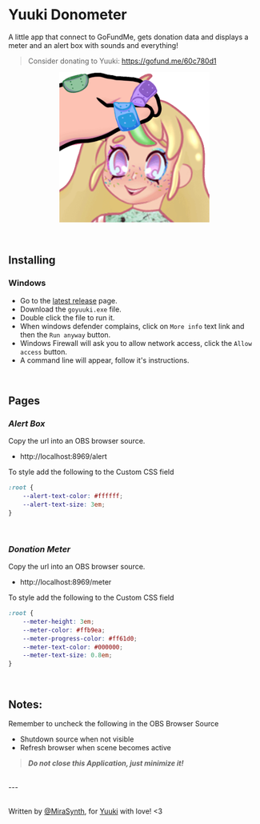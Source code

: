 # Yuuki Donometer
A little app that connect to GoFundMe, gets donation data and displays a meter and an alert box with sounds and everything!

> Consider donating to Yuuki: https://gofund.me/60c780d1

<p align="center">
  <img src="assets/headpat-yuuki.gif" width=300 />
</p>


<br />

## Installing
### Windows
- Go to the [latest release](https://github.com/MiraSynth/yuuki-donometer/releases/tag/latest) page.
- Download the `goyuuki.exe` file.
- Double click the file to run it.
- When windows defender complains, click on `More info` text link and then the `Run anyway` button.
- Windows Firewall will ask you to allow network access, click the `Allow access` button.
- A command line will appear, follow it's instructions.

<br />

## Pages
### *Alert Box*
Copy the url into an OBS browser source.
- http://localhost:8969/alert

To style add the following to the Custom CSS field
```css
:root {
    --alert-text-color: #ffffff;
    --alert-text-size: 3em;
}
```

<br />

### *Donation Meter*
Copy the url into an OBS browser source.
- http://localhost:8969/meter

 To style add the following to the Custom CSS field
```css
:root {
    --meter-height: 3em;
    --meter-color: #ffb9ea;
    --meter-progress-color: #ff61d0;
    --meter-text-color: #000000;
    --meter-text-size: 0.8em;
}
```

<br />

## Notes:
Remember to uncheck the following in the OBS Browser Source
- Shutdown source when not visible
- Refresh browser when scene becomes active

> ***Do not close this Application, just minimize it!***

<br />
---
<br />
<br />

Written by [@MiraSynth](https://www.twitter.com/mirasynth), for [Yuuki](https://www.twitter.com/bananyuuki) with love! <3
